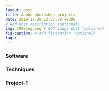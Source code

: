 ```yaml
---
layout: post
title: Adobe photoshop projects
date: 2019-12-30 13:32:20 +0300
# Add post description (optional)
img: 1990seg.png # Add image post (optional)
fig-caption: # Add figcaption (optional)
tags: 
---
```


### Software


### Techniques


### Project-1







